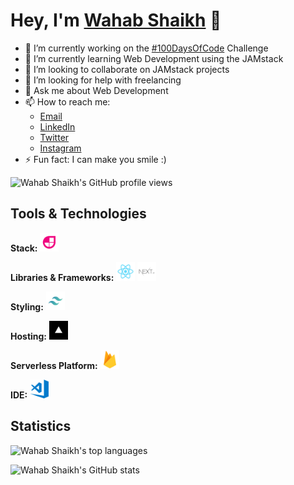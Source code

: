 # Hey, I'm [Wahab Shaikh](https://wahabshaikh.github.io) 👋

- 🔭 I’m currently working on the [#100DaysOfCode](https://twitter.com/wahabshaikh_) Challenge
- 🌱 I’m currently learning Web Development using the JAMstack
- 👯 I’m looking to collaborate on JAMstack projects
- 🤔 I’m looking for help with freelancing
- 💬 Ask me about Web Development
- 📫 How to reach me: 
  - [Email](mailto:wahab.shaikh@somaiya.edu)
  - [LinkedIn](https://linkedin.com/in/wahabshaikh)
  - [Twitter](https://twitter.com/wahabshaikh_)
  - [Instagram](https://instagram.com/wahab_sk)
- ⚡ Fun fact: I can make you smile :)

![Wahab Shaikh's GitHub profile views](https://komarev.com/ghpvc/?username=wahabshaikh)

## Tools & Technologies

**Stack:**
<code><img height="30" src="https://raw.githubusercontent.com/github/explore/94fcd54e402a0110fb2899f3db5523623434b8a9/topics/jamstack/jamstack.png" alt="JAMstack" /></code>

**Libraries & Frameworks:**
<code><img height="30" src="https://raw.githubusercontent.com/github/explore/80688e429a7d4ef2fca1e82350fe8e3517d3494d/topics/react/react.png" alt="React" /></code>
<code><img height="30" src="https://raw.githubusercontent.com/github/explore/28b02bbc9ad9f7a503c43775aebeb515dc2da5fc/topics/nextjs/nextjs.png" alt="Next.js" /></code>

**Styling:**
<code><img height="30" src="https://raw.githubusercontent.com/github/explore/882462b8ecc337fd9c9b2572bc463a1cbc88fb6a/topics/tailwind/tailwind.png" alt="Tailwind" /></code>

**Hosting:**
<code><img height="30" src="https://raw.githubusercontent.com/github/explore/3c66f1237835e0b877190fbea528d0ebece7bccf/topics/vercel/vercel.png" alt="Vercel" /></code>

**Serverless Platform:**
<code><img height="30" src="https://raw.githubusercontent.com/github/explore/80688e429a7d4ef2fca1e82350fe8e3517d3494d/topics/firebase/firebase.png" alt="Firebase" /></code>

**IDE:**
<code><img height="30" src="https://raw.githubusercontent.com/github/explore/80688e429a7d4ef2fca1e82350fe8e3517d3494d/topics/visual-studio-code/visual-studio-code.png" alt="VS Code" /></code>

## Statistics

![Wahab Shaikh's top languages](https://github-readme-stats.vercel.app/api/top-langs/?username=wahabshaikh&layout=compact&theme=tokyonight)

![Wahab Shaikh's GitHub stats](https://github-readme-stats.vercel.app/api?username=wahabshaikh&show_icons=true&include_all_commits=true&theme=tokyonight)
